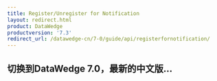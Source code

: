 ```yaml
---
title: Register/Unregister for Notification 
layout: redirect.html
product: DataWedge
productversion: '7.3'
redirect_url: /datawedge-cn/7-0/guide/api/registerfornotification/
---
```


## 切换到DataWedge 7.0，最新的中文版...


